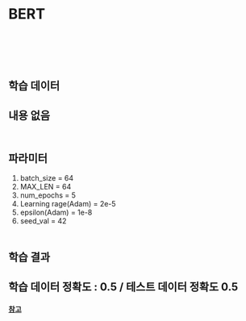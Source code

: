 
# BERT
## <br/><br/>


## 학습 데이터 
## 내용 없음<br/><br/>


## 파라미터  
1. batch_size = 64
2. MAX_LEN = 64
3. num_epochs = 5
4. Learning rage(Adam) = 2e-5
5. epsilon(Adam) = 1e-8
6. seed_val = 42  <br/><br/>



## 학습 결과
## 학습 데이터 정확도 : 0.5 / 테스트 데이터 정확도 0.5


#### [참고](https://mccormickml.com/2019/07/22/BERT-fine-tuning/)
